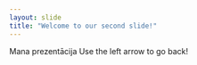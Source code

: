 ```yaml
---
layout: slide
title: "Welcome to our second slide!"
---
```

Mana prezentācija
Use the left arrow to go back!